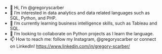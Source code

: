 - 👋 Hi, I’m @gregoryscarber
- 👀 I’m interested in data analytics and data related languages such as SQL, Python, and PHP.
- 🌱 I’m currently learning business intelligence skills, such as Tableau and SQL.
- 💞️ I’m looking to collaborate on Python projects as I learn the language.
- 📫 How to reach me: follow my Instagram, @gregoryscarber or connect on LinkedIn! https://www.linkedin.com/in/gregory-scarber/

<!---
gregoryscarber/gregoryscarber is a ✨ special ✨ repository because its `README.md` (this file) appears on your GitHub profile.
You can click the Preview link to take a look at your changes.
--->
